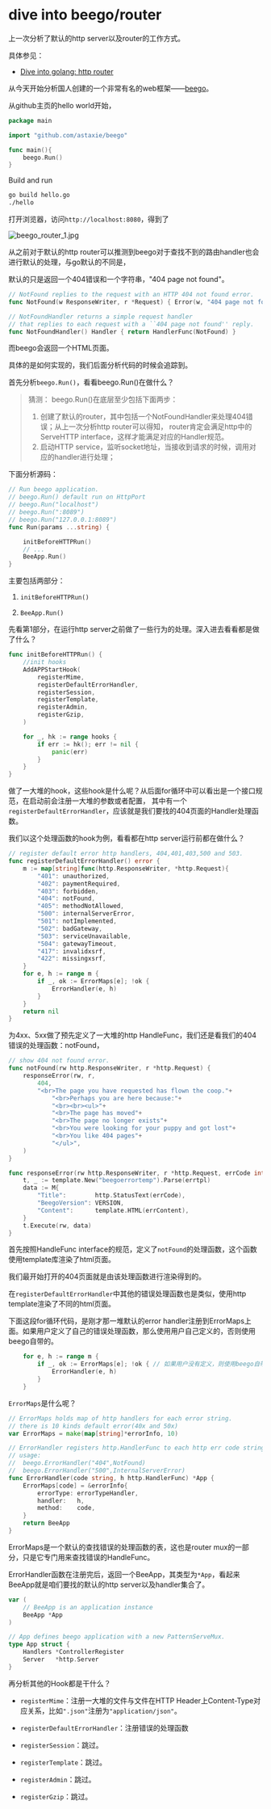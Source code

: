 # dive into beego/router

上一次分析了默认的http server以及router的工作方式。

具体参见：

- [Dive into golang: http router](https://github.com/xpzouying/dive_into_golang/tree/master/net/http_router)

从今天开始分析国人创建的一个非常有名的web框架——[beego](https://github.com/astaxie/beego)。

从github主页的hello world开始，

```go
package main

import "github.com/astaxie/beego"

func main(){
    beego.Run()
}
```

Build and run

```bash
go build hello.go
./hello
```

打开浏览器，访问`http://localhost:8080`，得到了

![beego_router_1.jpg](images/beego_router_1.jpg)


从之前对于默认的http router可以推测到beego对于查找不到的路由handler也会进行默认的处理，与go默认的不同是，

默认的只是返回一个404错误和一个字符串，"404 page not found"。

```go
// NotFound replies to the request with an HTTP 404 not found error.
func NotFound(w ResponseWriter, r *Request) { Error(w, "404 page not found", StatusNotFound) }

// NotFoundHandler returns a simple request handler
// that replies to each request with a ``404 page not found'' reply.
func NotFoundHandler() Handler { return HandlerFunc(NotFound) }
```

而beego会返回一个HTML页面。

具体的是如何实现的，我们后面分析代码的时候会追踪到。

首先分析`beego.Run()`，看看beego.Run()在做什么？

> 猜测：
> beego.Run()在底层至少包括下面两步：
> 1. 创建了默认的router，其中包括一个NotFoundHandler来处理404错误；从上一次分析http router可以得知，
> router肯定会满足http中的ServeHTTP interface，这样才能满足对应的Handler规范。
> 2. 启动HTTP service，监听socket地址，当接收到请求的时候，调用对应的handler进行处理；

下面分析源码：

```go
// Run beego application.
// beego.Run() default run on HttpPort
// beego.Run("localhost")
// beego.Run(":8089")
// beego.Run("127.0.0.1:8089")
func Run(params ...string) {

	initBeforeHTTPRun()
    // ...
	BeeApp.Run()
}
```

主要包括两部分：

1. `initBeforeHTTPRun()`

2. `BeeApp.Run()`


先看第1部分，在运行http server之前做了一些行为的处理。深入进去看看都是做了什么？

```go
func initBeforeHTTPRun() {
	//init hooks
	AddAPPStartHook(
		registerMime,
		registerDefaultErrorHandler,
		registerSession,
		registerTemplate,
		registerAdmin,
		registerGzip,
	)

	for _, hk := range hooks {
		if err := hk(); err != nil {
			panic(err)
		}
	}
}
```

做了一大堆的hook，这些hook是什么呢？从后面for循环中可以看出是一个接口规范，在启动前会注册一大堆的参数或者配置，
其中有一个`registerDefaultErrorHandler`，应该就是我们要找的404页面的Handler处理函数。

我们以这个处理函数的hook为例，看看都在http server运行前都在做什么？

```go
// register default error http handlers, 404,401,403,500 and 503.
func registerDefaultErrorHandler() error {
	m := map[string]func(http.ResponseWriter, *http.Request){
		"401": unauthorized,
		"402": paymentRequired,
		"403": forbidden,
		"404": notFound,
		"405": methodNotAllowed,
		"500": internalServerError,
		"501": notImplemented,
		"502": badGateway,
		"503": serviceUnavailable,
		"504": gatewayTimeout,
		"417": invalidxsrf,
		"422": missingxsrf,
	}
	for e, h := range m {
		if _, ok := ErrorMaps[e]; !ok {
			ErrorHandler(e, h)
		}
	}
	return nil
}
```

为4xx、5xx做了预先定义了一大堆的http HandleFunc，我们还是看我们的404错误的处理函数：notFound，

```go
// show 404 not found error.
func notFound(rw http.ResponseWriter, r *http.Request) {
	responseError(rw, r,
		404,
		"<br>The page you have requested has flown the coop."+
			"<br>Perhaps you are here because:"+
			"<br><br><ul>"+
			"<br>The page has moved"+
			"<br>The page no longer exists"+
			"<br>You were looking for your puppy and got lost"+
			"<br>You like 404 pages"+
			"</ul>",
	)
}

func responseError(rw http.ResponseWriter, r *http.Request, errCode int, errContent string) {
	t, _ := template.New("beegoerrortemp").Parse(errtpl)
	data := M{
		"Title":        http.StatusText(errCode),
		"BeegoVersion": VERSION,
		"Content":      template.HTML(errContent),
	}
	t.Execute(rw, data)
}
```


首先按照HandleFunc interface的规范，定义了`notFound`的处理函数，这个函数使用template库渲染了html页面。

我们最开始打开的404页面就是由该处理函数进行渲染得到的。

在`registerDefaultErrorHandler`中其他的错误处理函数也是类似，使用http template渲染了不同的html页面。

下面这段for循环代码，是刚才那一堆默认的error handler注册到ErrorMaps上面。如果用户定义了自己的错误处理函数，那么使用用户自己定义的，否则使用beego自带的。

```go
	for e, h := range m {
		if _, ok := ErrorMaps[e]; !ok { // 如果用户没有定义，则使用beego自带的错误处理函数
			ErrorHandler(e, h)
		}
	}
```

`ErrorMaps`是什么呢？

```go
// ErrorMaps holds map of http handlers for each error string.
// there is 10 kinds default error(40x and 50x)
var ErrorMaps = make(map[string]*errorInfo, 10)

// ErrorHandler registers http.HandlerFunc to each http err code string.
// usage:
// 	beego.ErrorHandler("404",NotFound)
//	beego.ErrorHandler("500",InternalServerError)
func ErrorHandler(code string, h http.HandlerFunc) *App {
	ErrorMaps[code] = &errorInfo{
		errorType: errorTypeHandler,
		handler:   h,
		method:    code,
	}
	return BeeApp
}
```

ErrorMaps是一个默认的查找错误的处理函数的表，这也是router mux的一部分，只是它专门用来查找错误的HandleFunc。

ErrorHandler函数在注册完后，返回一个BeeApp，其类型为`*App`，看起来BeeApp就是咱们要找的默认的http server以及handler集合了。

```go
var (
	// BeeApp is an application instance
	BeeApp *App
)

// App defines beego application with a new PatternServeMux.
type App struct {
	Handlers *ControllerRegister
	Server   *http.Server
}
```


再分析其他的Hook都是干什么？

- `registerMime`：注册一大堆的文件与文件在HTTP Header上Content-Type对应关系，比如`".json"`注册为`"application/json"`。

- `registerDefaultErrorHandler`：注册错误的处理函数

- `registerSession`：跳过。

- `registerTemplate`：跳过。

- `registerAdmin`：跳过。

- `registerGzip`：跳过。


